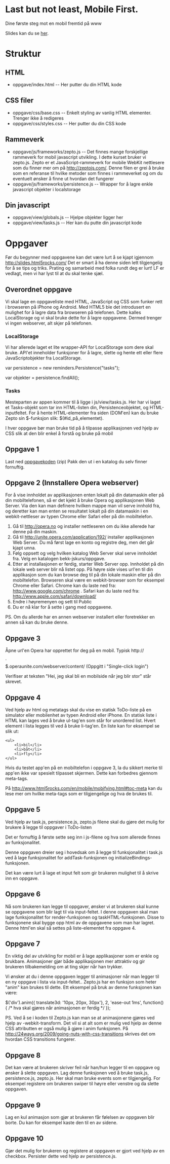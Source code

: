 # Last but not least, Mobile First.
Dine første steg mot en mobil fremtid på www

Slides kan du se [her](http://erlendfh.github.com/bekk-jskurs).

# Struktur

## HTML

- oppgave/index.html -- Her putter du din HTML kode

## CSS filer

- oppgave/css/base.css -- Enkelt styling av vanlig HTML elementer. Trenger ikke å redigeres
- oppgave/css/styles.css -- Her putter du din CSS kode 

## Rammeverk

- oppgave/js/frameworks/zepto.js -- Det finnes mange forskjellige rammeverk for mobil javascript utvikling. I dette kurset bruker vi zepto.js. Zepto er et JavaScript-rammeverk for mobile WebKit nettlesere som du finner mer om på http://zeptojs.com/. Denne filen er grei å bruke som en referanse til hvilke metoder som finnes i rammeverket og om du eventuelt ønsker å finne ut hvordan det fungerer
- oppgave/js/frameworks/persistence.js -- Wrapper for å lagre enkle javascript objekter i localstorage

## Din javascript

- oppgave/view/globals.js -- Hjelpe objekter ligger her
- oppgave/view/tasks.js -- Her kan du putte din javascript kode

# Oppgaver

Før du begynner med oppgavene kan det være lurt å se kjapt igjennom http://slides.html5rocks.com/
Det er smart å ha denne siden lett tilgjengelig for å se tips og triks. Prating og samarbeid med folka rundt deg er lurt! LF er vedlagt, men vi har lyst til at du skal tenke sjæl.

## Overordnet oppgave

Vi skal lage en oppgaveliste med HTML, JavaScript og CSS som funker rett i browseren på iPhone og Android. Med HTML5 ble det introdusert en mulighet for å lagre data fra browseren på telefonen. Dette kalles LocalStorage og vi skal bruke dette for å lagre oppgavene. Dermed trenger vi ingen webserver, alt skjer på telefonen.

### LocalStorage

Vi har allerede laget et lite wrapper-API for LocalStorage som dere skal bruke. API'et inneholder funksjoner for å lagre, slette og hente ett eller flere JavaScriptobjekter fra LocalStorage.

var persistence = new reminders.Persistence("tasks");

var objekter = persistence.findAll();

### Tasks

Mesteparten av appen kommer til å ligge i js/view/tasks.js. Her har vi laget et Tasks-objekt som tar inn HTML-listen din, Persistenceobjektet, og HTML-inputfeltet. For å hente HTML-elementer fra siden (DOM'en) kan du bruke Zepto sin $-funksjon slik: $(#id_på_elementet). 

I hver oppgave bør man bruke tid på å tilpasse applikasjonen ved hjelp av CSS slik at den blir enkel å forstå og bruke på mobil

## Oppgave 1

Last ned [oppgavekoden](https://github.com/erlendfh/bekk-jskurs/zipball/master) (zip)
Pakk den ut i en katalog du selv finner fornuftig.

## Oppgave 2 (Innstallere Opera webserver)

For å vise innholdet av applikasjonen enten lokalt på din datamaskin eller på din mobiltelefonen, så er det kjekt å bruke Opera og applikasjonen Web Server. Via den kan man definere hvilken mappe man vil serve innhold fra, og deretter kan man enten se resultatet lokalt på din datamaskin i en webkit-nettleser av typen Chrome eller Safari eller på din mobiltelefon. 

1. Gå til http://opera.no og installer nettleseren om du ikke allerede har denne på din maskin.
2. Gå til http://unite.opera.com/application/192/ installer applikasjonen Web Server. Du må først lage en konto og registre deg, men det går kjapt unna.
3. Følg oppsett og velg hvilken katalog Web Server skal serve innholdet fra. Velg en katalogen bekk-jskurs/oppgave.
4. Etter at installasjonen er ferdig, starter Web Server opp. Innholdet på din lokale web server blir nå listet opp. På høyre side vises url'en til din applikasjon som du kan browse deg til på din lokale maskin eller på din mobiltelefon. Browseren skal være en webkit-browser som for eksempel Chrome eller Safari. Chrome kan du laste ned fra: http://www.google.com/chrome . Safari kan du laste ned fra: http://www.apple.com/safari/download/
5. Endre i høyremenyen og sett til Public
6. Du er nå klar for å sette i gang med oppgavene.

PS. Om du allerde har en annen webserver installert eller foretrekker en annen så kan du bruke denne.

## Oppgave 3

Åpne url'en Opera har opprettet for deg på en mobil. Typisk http://$$$$.$$$$$.operaunite.com/webserver/content/ (Oppgitt i "Single-click login")

Verifiser at teksten "Hei, jeg skal bli en mobilside når jeg blir stor" står skrevet.

## Oppgave 4

Ved hjelp av html og metatags skal du vise en statisk ToDo-liste på en simulator eller mobilenhet av typen Android eller iPhone. En statisk liste i HTML kan lages ved å bruke ul-tag'en som står for unordered list. Hvert element i lista legges til ved å bruke li-tag'en. En liste kan for eksempel se slik ut:
	
	<ul>
		<li>bil</li>
		<li>båt</li>
		<li>fly</li>
	</ul>
	
Hvis du testet app'en på en mobiltelefon i oppgave 3, la du sikkert merke til app'en ikke var spesielt tilpasset skjermen. Dette kan forbedres gjennom meta-tags.

På http://www.html5rocks.com/en/mobile/mobifying.html#toc-meta kan du lese mer om hvilke meta-tags som er tilgjengelige og hva de brukes til.

## Oppgave 5

Ved hjelp av task.js, persistence.js, zepto.js filene skal du gjøre det mulig for brukere å legge til oppgaver i ToDo-listen

Det er fornuftig å første sette seg inn i js-filene og hva som allerede finnes av funksjonalitet. 

Denne oppgaven dreier seg i hovedsak om å legge til funksjonalitet i task.js ved å lage funksjonalitet for addTask-funksjonen og initializeBindings-funksjonen. 

Det kan være lurt å lage et input felt som gir brukeren mulighet til å skrive inn en oppgave. 

## Oppgave 6

Nå som brukeren kan legge til oppgaver, ønsker vi at brukeren skal kunne se oppgavene som blir lagt til via input-feltet. I denne oppgaven skal man lage funksjonalitet for render-funksjonen og taskHTML-funksjonen. Disse to funksjonene skal bygge opp html av de oppgavene som man har lagret. Denne html'en skal så settes på liste-elementet fra oppgave 4.

## Oppgave 7

En viktig del av utvikling for mobil er å lage applikasjoner som er enkle og brukbare. Animasjoner gjør både applikasjonen mer attraktiv og gir brukeren tilbakemelding om at ting skjer når han trykker.

Vi ønsker at du i denne oppgaven legger til animasjoner når man legger til en ny oppgave i lista via input-feltet.. Zepto.js har en funksjon som heter "anim" kan brukes til dette. Ett eksempel på bruk av denne funksjonen kan være:

$('div').anim({ translate3d: '10px, 20px, 30px'}, 2, 'ease-out 1ms', function() {
	/* hva skal gjøres når animasjonen er ferdig */
});

PS. Ved å se i koden til Zepto.js kan man se at animasjonene gjøres ved hjelp av -webkit-transform. Det vil si at alt som er mulig ved hjelp av denne CSS attributten er også mulig å gjøre i anim funksjonen. På http://24ways.org/2009/going-nuts-with-css-transitions skrives det om hvordan CSS transitions fungerer.  

## Oppgave 8

Det kan være at brukeren skriver feil når han/hun legger til en oppgave og ønsker å slette oppgaven. Lag denne funksjonen ved å bruke task.js, persistence.js, zepto.js. Her skal man bruke events som er tilgjengelig. For eksempel registere om brukeren swiper til høyre eller venstre og da slette oppgaven.

## Oppgave 9

Lag en kul animasjon som gjør at brukeren får følelsen av oppgaven blir borte. Du kan for eksempel kaste den til en av sidene.

## Oppgave 10

Gjør det mulig for brukeren og registere at oppgaven er gjort ved hjelp av en checkbox. Persister dette ved hjelp av persistence.js.
